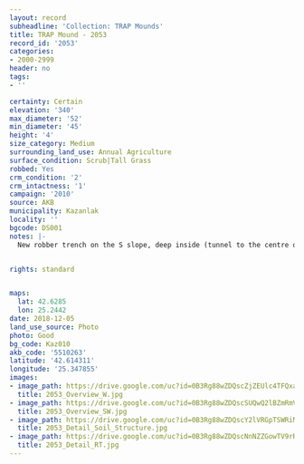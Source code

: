 ```yaml
---
layout: record
subheadline: 'Collection: TRAP Mounds'
title: TRAP Mound - 2053
record_id: '2053'
categories:
- 2000-2999
header: no
tags:
- ''

certainty: Certain
elevation: '340'
max_diameter: '52'
min_diameter: '45'
height: '4'
size_category: Medium
surrounding_land_use: Annual Agriculture
surface_condition: Scrub|Tall Grass
robbed: Yes
crm_condition: '2'
crm_intactness: '1'
campaign: '2010'
source: AKB
municipality: Kazanlak
locality: ''
bgcode: DS001
notes: |-
  New robber trench on the S slope, deep inside (tunnel to the centre of the mound 220x170), overgrown with scrub, access easy, prehistoric shards in robbers' trench. Old trench on top 1.5mx1.5mx0.30m, bones in profile.


rights: standard


maps:
  lat: 42.6285
  lon: 25.2442
date: 2018-12-05
land_use_source: Photo
photo: Good
bg_code: Kaz010
akb_code: '5510263'
latitude: '42.614311'
longitude: '25.347855'
images:
- image_path: https://drive.google.com/uc?id=0B3Rg88wZDQscZjZEUlc4TFQxa0U
  title: 2053_Overview_W.jpg
- image_path: https://drive.google.com/uc?id=0B3Rg88wZDQscSUQwQ2lBZmRmV0k
  title: 2053_Overview_SW.jpg
- image_path: https://drive.google.com/uc?id=0B3Rg88wZDQscY2lVRGpTSWRiMHc
  title: 2053_Detail_Soil_Structure.jpg
- image_path: https://drive.google.com/uc?id=0B3Rg88wZDQscNnNZZGowTV9rRTg
  title: 2053_Detail_RT.jpg
---
```

